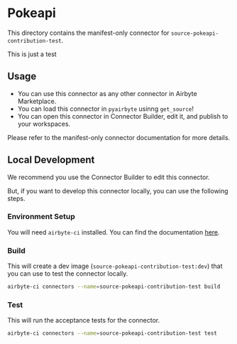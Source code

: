 # Pokeapi
This directory contains the manifest-only connector for `source-pokeapi-contribution-test`.

This is just a test
## Usage

- You can use this connector as any other connector in Airbyte Marketplace.
- You can load this connector in `pyairbyte` usinng `get_source`!
- You can open this connector in Connector Builder, edit it, and publish to your workspaces.

Please refer to the manifest-only connector documentation for more details.

## Local Development
We recommend you use the Connector Builder to edit this connector.

But, if you want to develop this connector locally, you can use the following steps.

### Environment Setup
You will need `airbyte-ci` installed. You can find the documentation [here](airbyte-ci).

### Build
This will create a dev image (`source-pokeapi-contribution-test:dev`) that you can use to test the connector locally.
```bash
airbyte-ci connectors --name=source-pokeapi-contribution-test build
```

### Test
This will run the acceptance tests for the connector.
```bash
airbyte-ci connectors --name=source-pokeapi-contribution-test test
```

